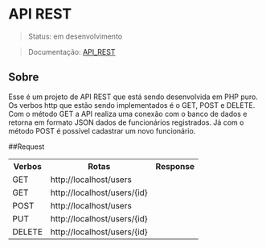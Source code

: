 # API REST
> Status: em desenvolvimento

> Documentação: [API_REST](https://documenter.getpostman.com/view/32073946/2s9YsFDtnU)

## Sobre
Esse é um projeto de API REST que está sendo desenvolvida em PHP puro. Os verbos http que estão sendo implementados é o GET, POST e DELETE. Com o método GET a API realiza uma conexão com o banco de dados e retorna em formato JSON dados de funcionários registrados. Já com o método POST é possível cadastrar um novo funcionário.

##Request
<table>
  <tr>
    <th>Verbos</th><th>Rotas</th><th>Response</th>
  </tr>
  <tr>
    <td>GET</td>
    <td>http://localhost/users</td>
  </tr>
  <tr>
    <td>GET</td>
    <td>http://localhost/users/{id}</td>
  </tr>
  <tr>
    <td>POST</td>
    <td>http://localhost/users</td>
  </tr>
  <tr>
    <td>PUT</td>
    <td>http://localhost/users/{id}</td>
  </tr>
  <tr>
    <td>DELETE</td>
    <td>http://localhost/users/{id}</td>
  </tr>
</table>
